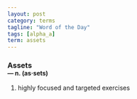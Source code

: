 ```yaml
---
layout: post
category: terms
tagline: "Word of the Day"
tags: [alpha_a]
term: assets
---
```


<h3>Assets<br/> <small>&mdash; n. (as<span>&middot;</span>sets)</small></h3>
<p><ol><li>highly focused and targeted exercises</li>
</ol></p>
